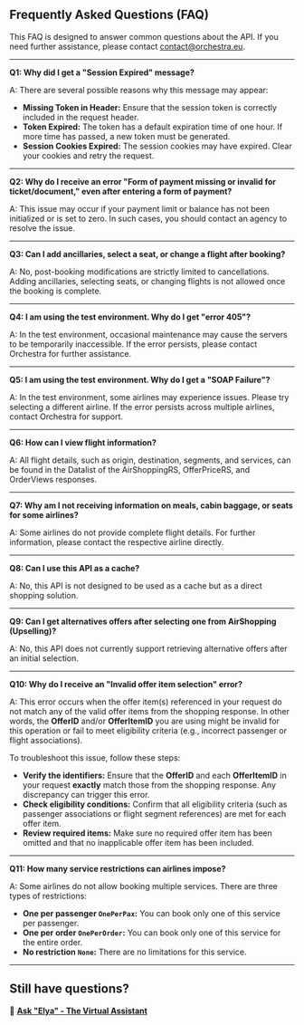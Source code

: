 ## Frequently Asked Questions (FAQ)

This FAQ is designed to answer common questions about the API. If you need further assistance, please contact contact@orchestra.eu.

---

**Q1: Why did I get a "Session Expired" message?**

A: There are several possible reasons why this message may appear:

- **Missing Token in Header:** Ensure that the session token is correctly included in the request header.
- **Token Expired:** The token has a default expiration time of one hour. If more time has passed, a new token must be generated.
- **Session Cookies Expired:** The session cookies may have expired. Clear your cookies and retry the request.

---

**Q2: Why do I receive an error "Form of payment missing or invalid for ticket/document," even after entering a form of payment?**

A: This issue may occur if your payment limit or balance has not been initialized or is set to zero. In such cases, you should contact an agency to resolve the issue.  

---


**Q3: Can I add ancillaries, select a seat, or change a flight after booking?**

A: No, post-booking modifications are strictly limited to cancellations. Adding ancillaries, selecting seats, or changing flights is not allowed once the booking is complete.  

---

**Q4: I am using the test environment. Why do I get "error 405"?**  

A: In the test environment, occasional maintenance may cause the servers to be temporarily inaccessible. If the error persists, please contact Orchestra for further assistance.  

---

**Q5: I am using the test environment. Why do I get a "SOAP Failure"?**  

A: In the test environment, some airlines may experience issues. Please try selecting a different airline. If the error persists across multiple airlines, contact Orchestra for support.  

---

**Q6: How can I view flight information?**  

A: All flight details, such as origin, destination, segments, and services, can be found in the Datalist of the AirShoppingRS, OfferPriceRS, and OrderViews responses.  

---

**Q7: Why am I not receiving information on meals, cabin baggage, or seats for some airlines?**  

A: Some airlines do not provide complete flight details. For further information, please contact the respective airline directly.  

---

**Q8: Can I use this API as a cache?**  

A: No, this API is not designed to be used as a cache but as a direct shopping solution.  

---

**Q9: Can I get alternatives offers after selecting one from AirShopping (Upselling)?**  

A: No, this API does not currently support retrieving alternative offers after an initial selection.  

---

**Q10: Why do I receive an "Invalid offer item selection" error?**  

A: This error occurs when the offer item(s) referenced in your request do not match any of the valid offer items from the shopping response. In other words, the **OfferID** and/or **OfferItemID** you are using might be invalid for this operation or fail to meet eligibility criteria (e.g., incorrect passenger or flight associations).  

To troubleshoot this issue, follow these steps:  

- **Verify the identifiers:** Ensure that the **OfferID** and each **OfferItemID** in your request **exactly** match those from the shopping response. Any discrepancy can trigger this error.  
- **Check eligibility conditions:** Confirm that all eligibility criteria (such as passenger associations or flight segment references) are met for each offer item.  
- **Review required items:** Make sure no required offer item has been omitted and that no inapplicable offer item has been included.  

---

**Q11: How many service restrictions can airlines impose?**  

A: Some airlines do not allow booking multiple services. There are three types of restrictions:  

- **One per passenger `OnePerPax`:** You can book only one of this service per passenger.  
- **One per order `OnePerOrder`:** You can book only one of this service for the entire order.  
- **No restriction `None`:** There are no limitations for this service.  

---

## Still have questions?   
💬 [**Ask "Elya" - The Virtual Assistant**](chatbot.html)
